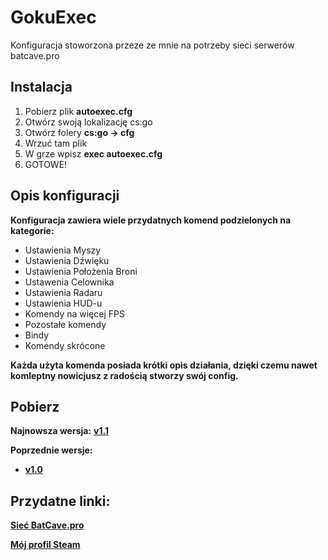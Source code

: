 # GokuExec
Konfiguracja stoworzona przeze ze mnie na potrzeby sieci serwerów batcave.pro
## Instalacja
1. Pobierz plik **autoexec.cfg**
1. Otwórz swoją lokalizację cs:go
1. Otwórz folery **cs:go -> cfg**
1. Wrzuć tam plik
1. W grze wpisz **exec autoexec.cfg**
1. GOTOWE!
## Opis konfiguracji
**Konfiguracja zawiera wiele przydatnych komend podzielonych na kategorie:**
* Ustawienia Myszy
* Ustawienia Dźwięku
* Ustawienia Położenia Broni
* Ustawenia Celownika
* Ustawienia Radaru
* Ustawienia HUD-u
* Komendy na więcej FPS
* Pozostałe komendy
* Bindy
* Komendy skrócone 

**Każda użyta komenda posiada krótki opis działania, 
dzięki czemu nawet komleptny nowicjusz z radością stworzy swój config.**
## Pobierz
**Najnowsza wersja:** [**v1.1**](https://github.com/kamehame-ha/GokuExec/releases/tag/v1.1)

**Poprzednie wersje:**
* [**v1.0**](https://github.com/kamehame-ha/GokuExec/releases/tag/v1.0)

## Przydatne linki:
[**Sieć BatCave.pro**](https://batcave.pro)

[**Mój profil Steam**](https://steamcommunity.com/id/kamehame_ha/)

